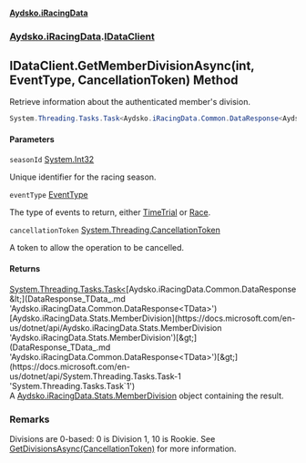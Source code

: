 #### [Aydsko.iRacingData](index.md 'index')
### [Aydsko.iRacingData](index.md#Aydsko.iRacingData 'Aydsko.iRacingData').[IDataClient](IDataClient.md 'Aydsko.iRacingData.IDataClient')

## IDataClient.GetMemberDivisionAsync(int, EventType, CancellationToken) Method

Retrieve information about the authenticated member's division.

```csharp
System.Threading.Tasks.Task<Aydsko.iRacingData.Common.DataResponse<Aydsko.iRacingData.Stats.MemberDivision>> GetMemberDivisionAsync(int seasonId, Aydsko.iRacingData.Common.EventType eventType, System.Threading.CancellationToken cancellationToken=default(System.Threading.CancellationToken));
```
#### Parameters

<a name='Aydsko.iRacingData.IDataClient.GetMemberDivisionAsync(int,Aydsko.iRacingData.Common.EventType,System.Threading.CancellationToken).seasonId'></a>

`seasonId` [System.Int32](https://docs.microsoft.com/en-us/dotnet/api/System.Int32 'System.Int32')

Unique identifier for the racing season.

<a name='Aydsko.iRacingData.IDataClient.GetMemberDivisionAsync(int,Aydsko.iRacingData.Common.EventType,System.Threading.CancellationToken).eventType'></a>

`eventType` [EventType](EventType.md 'Aydsko.iRacingData.Common.EventType')

The type of events to return, either [TimeTrial](EventType.md#Aydsko.iRacingData.Common.EventType.TimeTrial 'Aydsko.iRacingData.Common.EventType.TimeTrial') or [Race](EventType.md#Aydsko.iRacingData.Common.EventType.Race 'Aydsko.iRacingData.Common.EventType.Race').

<a name='Aydsko.iRacingData.IDataClient.GetMemberDivisionAsync(int,Aydsko.iRacingData.Common.EventType,System.Threading.CancellationToken).cancellationToken'></a>

`cancellationToken` [System.Threading.CancellationToken](https://docs.microsoft.com/en-us/dotnet/api/System.Threading.CancellationToken 'System.Threading.CancellationToken')

A token to allow the operation to be cancelled.

#### Returns
[System.Threading.Tasks.Task&lt;](https://docs.microsoft.com/en-us/dotnet/api/System.Threading.Tasks.Task-1 'System.Threading.Tasks.Task`1')[Aydsko.iRacingData.Common.DataResponse&lt;](DataResponse_TData_.md 'Aydsko.iRacingData.Common.DataResponse<TData>')[Aydsko.iRacingData.Stats.MemberDivision](https://docs.microsoft.com/en-us/dotnet/api/Aydsko.iRacingData.Stats.MemberDivision 'Aydsko.iRacingData.Stats.MemberDivision')[&gt;](DataResponse_TData_.md 'Aydsko.iRacingData.Common.DataResponse<TData>')[&gt;](https://docs.microsoft.com/en-us/dotnet/api/System.Threading.Tasks.Task-1 'System.Threading.Tasks.Task`1')  
A [Aydsko.iRacingData.Stats.MemberDivision](https://docs.microsoft.com/en-us/dotnet/api/Aydsko.iRacingData.Stats.MemberDivision 'Aydsko.iRacingData.Stats.MemberDivision') object containing the result.

### Remarks
Divisions are 0-based: 0 is Division 1, 10 is Rookie. See [GetDivisionsAsync(CancellationToken)](IDataClient.GetDivisionsAsync(CancellationToken).md 'Aydsko.iRacingData.IDataClient.GetDivisionsAsync(System.Threading.CancellationToken)') for more information.